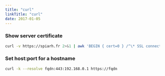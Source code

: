 ```yaml
---
title: "curl"
linkTitle: "curl"
date: 2017-01-05
---
```


### Show server certificate

```bash
curl -v https://spiarh.fr 2>&1 | awk 'BEGIN { cert=0 } /^\* SSL connection/ { cert=1 } /^\*/ { if (cert) print }'
```


### Set host:port for a hostname

```bash
curl -k --resolve fqdn:443:192.168.0.1 https://fqdn
```
